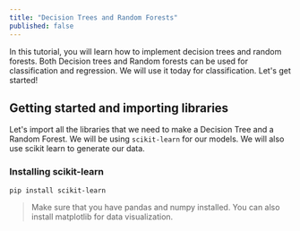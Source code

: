 ```yaml
---
title: "Decision Trees and Random Forests"
published: false
---
```


In this tutorial, you will learn how to implement
decision trees and random forests. Both Decision trees and Random forests can be used for classification and regression. We will use it today for classification. Let's get started!

## Getting started and importing libraries

Let's import all the libraries that we need to make a Decision Tree and a Random Forest. We will be using `scikit-learn` for our models. We will also use scikit learn to generate our data.

### Installing scikit-learn

```sh
pip install scikit-learn
```

> Make sure that you have pandas and numpy installed. You can also install matplotlib for data visualization.


